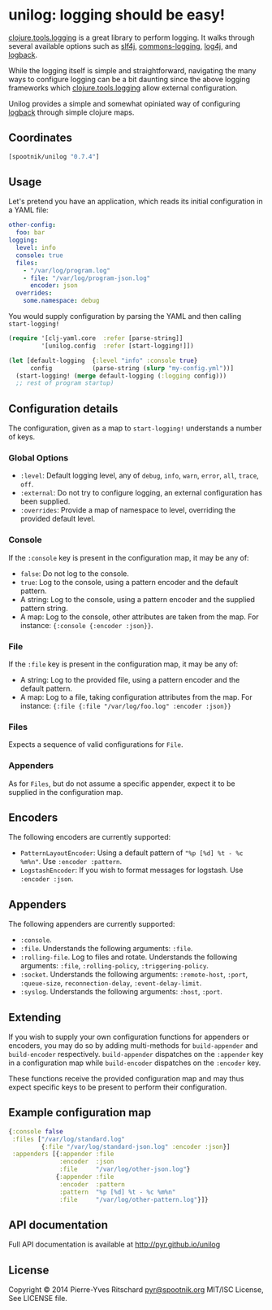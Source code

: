 # unilog: logging should be easy!

[clojure.tools.logging](https://github.com/clojure/tools.logging) is
a great library to perform logging. It walks through several available
options such as [slf4j](http://www.slf4j.org),
[commons-logging](http://commons.apache.org/logging),
[log4j](http://logging.apache.org/log4j/),
and [logback](http://logback.qos.ch).

While the logging itself is simple and straightforward, navigating the
many ways to configure logging can be a bit daunting since the above
logging frameworks which
[clojure.tools.logging](https://github.com/clojure/tools.logging)
allow external configuration.

Unilog provides a simple and somewhat opiniated way of configuring
[logback](http://logback.qos.ch/) through simple clojure maps.


## Coordinates

```clojure
[spootnik/unilog "0.7.4"]
```

## Usage

Let's pretend you have an application, which reads its initial
configuration in a YAML file:


```yaml
other-config:
  foo: bar
logging:
  level: info
  console: true
  files:
    - "/var/log/program.log"
    - file: "/var/log/program-json.log"
      encoder: json
  overrides:
    some.namespace: debug
```
You would supply configuration by parsing the YAML and then
calling `start-logging!`

```clojure
(require '[clj-yaml.core  :refer [parse-string]]
         '[unilog.config  :refer [start-logging!]])

(let [default-logging  {:level "info" :console true}
      config           (parse-string (slurp "my-config.yml"))]
  (start-logging! (merge default-logging (:logging config)))
  ;; rest of program startup)
  ```

## Configuration details

The configuration, given as a map to `start-logging!` understands
a number of keys.

### Global Options

- `:level`: Default logging level, any of `debug`, `info`, `warn`, `error`, `all`, `trace`, `off`.
- `:external`: Do not try to configure logging, an external configuration has been supplied.
- `:overrides`: Provide a map of namespace to level, overriding the provided default level.

### Console

If the `:console` key is present in the configuration map, it may be any of:

- `false`: Do not log to the console.
- `true`: Log to the console, using a pattern encoder and the default pattern.
- A string: Log to the console, using a pattern encoder and the supplied pattern string.
- A map: Log to the console, other attributes are taken from the map. For instance: `{:console {:encoder :json}}`.

### File

If the `:file` key is present in the configuration map, it may be any of:

- A string: Log to the provided file, using a pattern encoder and the default pattern.
- A map: Log to a file, taking configuration attributes from the map. For instance: `{:file {:file "/var/log/foo.log" :encoder :json}}`

### Files

Expects a sequence of valid configurations for `File`.

### Appenders

As for `Files`, but do not assume a specific appender, expect it to be supplied in the configuration map.

## Encoders

The following encoders are currently supported:

- `PatternLayoutEncoder`: Using a default pattern of `"%p [%d] %t - %c %m%n"`. Use `:encoder :pattern`.
- `LogstashEncoder`: If you wish to format messages for logstash. Use `:encoder :json`.

## Appenders

The following appenders are currently supported:

- `:console`.
- `:file`. Understands the following arguments: `:file`.
- `:rolling-file`. Log to files and rotate. Understands the following arguments: `:file`, `:rolling-policy`, `:triggering-policy`.
- `:socket`. Understands the following arguments: `:remote-host`, `:port`, `:queue-size`, `reconnection-delay`, `:event-delay-limit`.
- `:syslog`. Understands the following arguments: `:host`, `:port`.

## Extending

If you wish to supply your own configuration functions for appenders or encoders, you may do so by
adding multi-methods for `build-appender` and `build-encoder` respectively. `build-appender` dispatches
on the `:appender` key in a configuration map while `build-encoder` dispatches on the `:encoder` key.

These functions receive the provided configuration map and may thus expect specific keys to be present
to perform their configuration.

## Example configuration map

```clojure
{:console false
 :files ["/var/log/standard.log"
         {:file "/var/log/standard-json.log" :encoder :json}]
 :appenders [{:appender :file
              :encoder  :json
              :file     "/var/log/other-json.log"}
             {:appender :file
              :encoder  :pattern
              :pattern  "%p [%d] %t - %c %m%n"
              :file     "/var/log/other-pattern.log"}]}
```


## API documentation

Full API documentation is available at http://pyr.github.io/unilog

## License

Copyright © 2014 Pierre-Yves Ritschard <pyr@spootnik.org>
MIT/ISC License, See LICENSE file.
